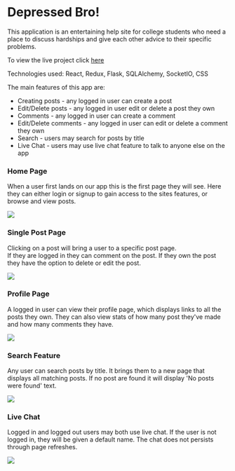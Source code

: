 
# Depressed Bro!
This application is an entertaining help site for college students who need a place to discuss hardships and give each other advice to their specific problems.

To view the live project click <a href="https://depressed-bro.herokuapp.com/">here</a>

Technologies used: React, Redux, Flask, SQLAlchemy, SocketIO, CSS


The main features of this app are:
- Creating posts - any logged in user can create a post
- Edit/Delete posts - any logged in user edit or delete a post they own
- Comments - any logged in user can create a comment
- Edit/Delete comments - any logged in user can edit or delete a comment they own
- Search - users may search for posts by title
- Live Chat - users may use live chat feature to talk to anyone else on the app

### Home Page
When a user first lands on our app this is the first page they will see.
Here they can either login or signup to gain access to the sites features, or browse and view posts.

<img src="https://i.ibb.co/rwGLjPk/Screen-Shot-2021-05-27-at-11-02-19-AM.png"  />

### Single Post Page
Clicking on a post will bring a user to a specific post page.  
If they are logged in they can comment on the post.
If they own the post they have the option to delete or edit the post.

<img src="https://i.ibb.co/QFXCYdf/Screen-Shot-2021-05-27-at-11-04-56-AM.png" />

### Profile Page
A logged in user can view their profile page, which displays links to all the posts they own.
They can also view stats of how many post they've made and how many comments they have.

<img src="https://i.ibb.co/D1772Dy/Screen-Shot-2021-05-27-at-11-07-08-AM.png" />

### Search Feature
Any user can search posts by title.  It brings them to a new page that displays
all matching posts.  If no post are found it will display 'No posts were found' text.

<img src="https://i.ibb.co/3hycYzQ/Screen-Shot-2021-05-27-at-11-12-44-AM.png" />

### Live Chat
Logged in and logged out users may both use live chat.  If the user is not logged in,
they will be given a default name.  The chat does not persists through page refreshes.

<img src="https://i.ibb.co/RHQsWyR/Screen-Shot-2021-05-27-at-11-09-33-AM.png" />
